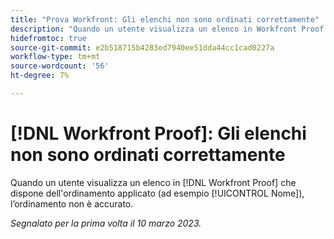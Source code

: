 ```yaml
---
title: "Prova Workfront: Gli elenchi non sono ordinati correttamente"
description: "Quando un utente visualizza un elenco in Workfront Proof a cui è stato applicato l’ordinamento (ad esempio Nome), l’ordinamento non è accurato."
hidefromtoc: true
source-git-commit: e2b518715b4283ed7940ee51dda44cc1cad0227a
workflow-type: tm+mt
source-wordcount: '56'
ht-degree: 7%

---
```



# [!DNL Workfront Proof]: Gli elenchi non sono ordinati correttamente

Quando un utente visualizza un elenco in [!DNL Workfront Proof] che dispone dell&#39;ordinamento applicato (ad esempio [!UICONTROL Nome]), l’ordinamento non è accurato.

_Segnalato per la prima volta il 10 marzo 2023._

